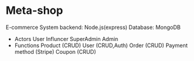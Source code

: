 # Meta-shop 
E-commerce System
backend: Node.js(express) 
Database: MongoDB 
- Actors
  User
  Influncer
  SuperAdmin
  Admin
- Functions
  Product (CRUD)
  User (CRUD,Auth)
  Order (CRUD)
  Payment method (Stripe)
  Coupon (CRUD)

  
  

  
